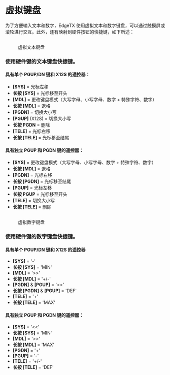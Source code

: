# 虚拟键盘

为了方便输入文本和数字，EdgeTX 使用虚拟文本和数字键盘，可以通过触摸屏或滚轮进行交互。此外，还有映射到硬件按钮的快捷键，如下所述：

<figure><img src="https://edgetx-static.zkl2333.com/keyboard1.png" alt=""><figcaption><p>虚拟文本键盘</p></figcaption></figure>

### 使用硬件键的文本键盘快捷键。

#### 具有单个 PGUP/DN 键和 X12S 的遥控器：

* **\[SYS]** = 光标左移
* **长按 \[SYS]** = 光标移至开头
* **\[MDL]** = 更改键盘模式（大写字母、小写字母、数字 + 特殊字符、数字）
* **长按 \[MDL]** = 退格
* **\[PGDN]** = 切换大小写
* **\[PGUP]** (X12S) = 切换大小写
* **长按 PGDN** = 删除
* **\[TELE]** = 光标右移
* **长按 \[TELE]** = 光标移至结尾

#### 具有独立 PGUP 和 PGDN 键的遥控器：

* **\[SYS]** = 更改键盘模式（大写字母、小写字母、数字 + 特殊字符、数字）
* **长按 \[MDL]** = 退格
* **\[PGDN]** = 光标右移
* **长按 \[PGDN]** = 光标移至结尾
* **\[PGUP]** = 光标左移
* **长按 PGUP** = 光标移至开头
* **\[TELE]** = 切换大小写
* **长按 \[TELE]** = 删除

<figure><img src="https://edgetx-static.zkl2333.com/Keyboard2.png" alt=""><figcaption><p>虚拟数字键盘</p></figcaption></figure>

### 使用硬件键的数字键盘快捷键。

#### 具有单个 PGUP/DN 键和 X12S 的遥控器

* **\[SYS]** = '-'
* **长按 \[SYS]** = 'MIN'
* **\[MDL]** = '>>'
* **长按 \[MDL]** = '+/-'
* **\[PGDN]** & **\[PGUP]** = '<<'
* **长按 \[PGDN]** & **\[PGUP]** = 'DEF'
* **\[TELE]** = '+'
* **长按 \[TELE]** = 'MAX'

#### 具有独立 PGUP 和 PGDN 键的遥控器：

* **\[SYS]** = '<<'
* **长按 \[SYS]** = 'MIN'
* **\[MDL]** = '>>'
* **长按 \[MDL]** = 'MAX'
* **\[PGDN]** = '+'
* **\[PGUP]** = '-'
* **\[TELE]** = '+/-'
* **长按 \[TELE]** = 'DEF'